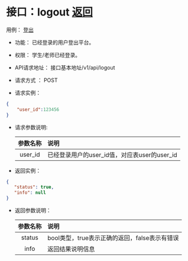 # 接口：logout  [返回](../README.md)
用例： [登出](../用例/登出.md)

- 功能：
    已经登录的用户登出平台。
- 权限：
    学生/老师已经登录。    
- API请求地址： 
    接口基本地址/v1/api/logout

- 请求方式 ：
    POST

- 请求实例：
```json
{
    "user_id":123456
}
```
        
- 请求参数说明:        

  |参数名称|说明|
  |:---------:|:--------------------------------------------------------|      
  |user_id|已经登录用户的user_id值，对应表user的user_id|
  
- 返回实例：
```json
{         
   "status": true,
   "info": null
}
```
 
- 返回参数说明：    
 
  |参数名称|说明|
  |:---------:|:--------------------------------------------------------|      
  |status|bool类型，true表示正确的返回，false表示有错误|
  |info|返回结果说明信息|


